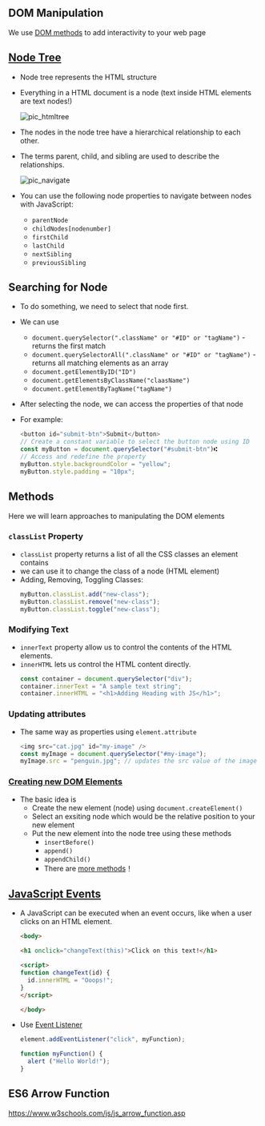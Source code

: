 ## DOM Manipulation
We use [DOM methods](https://www.w3schools.com/js/js_htmldom_methods.asp) to add interactivity to your web page

## [Node Tree](https://www.w3schools.com/js/js_htmldom_navigation.asp)
- Node tree represents the HTML structure
- Everything in a HTML document is a node (text inside HTML elements are text nodes!)
  
  ![pic_htmltree](https://github.com/user-attachments/assets/89272224-4ec8-4ea5-bd61-9e4ec7dd710e)
- The nodes in the node tree have a hierarchical relationship to each other.
- The terms parent, child, and sibling are used to describe the relationships.

  ![pic_navigate](https://github.com/user-attachments/assets/cfb502b2-03fe-4cfb-96d2-3317ed51c975)

- You can use the following node properties to navigate between nodes with JavaScript:
  - ```parentNode```
  - ```childNodes[nodenumber]```
  - ```firstChild```
  - ```lastChild```
  - ```nextSibling```
  - ```previousSibling```

## Searching for Node
- To do something, we need to select that node first.
- We can use
  - ```document.querySelector(".className" or "#ID" or "tagName")``` - returns the first match
  - ```document.querySelectorAll(".className" or "#ID" or "tagName")``` - returns all matching elements as an array
  - ```document.getElementByID("ID")```
  - ```document.getElementsByClassName("claasName")```
  - ```document.getElementByTagName("tagName")```
 
- After selecting the node, we can access the properties of that node
- For example:
  ``` javascript
  <button id="submit-btn">Submit</button>
  // Create a constant variable to select the button node using ID
  const myButton = document.querySelector("#submit-btn")⑆
  // Access and redefine the property
  myButton.style.backgroundColor = "yellow";
  myButton.style.padding = "10px";
  ```

## Methods
Here we will learn approaches to manipulating the DOM elements
### ```classList``` Property
- ```classList``` property returns a list of all the CSS classes an element contains
- we can use it to change the class of a node (HTML element)
- Adding, Removing, Toggling Classes:
  ``` javascript
  myButton.classList.add("new-class");
  myButton.classList.remove("new-class");
  myButton.classList.toggle("new-class");
  ```

### Modifying Text
- ```innerText``` property allow us to control the contents of the HTML elements.
- ```innerHTML``` lets us control the HTML content directly.
  ```javascript
  const container = document.querySelector("div");
  container.innerText = "A sample text string";
  container.innerHTML = "<h1>Adding Heading with JS</h1>";
  ```

### Updating attributes
- The same way as properties using ```element.attribute```
  ```javascript
  <img src="cat.jpg" id="my-image" />
  const myImage = document.querySelector("#my-image");
  myImage.src = "penguin.jpg"; // updates the src value of the image
  ```

### [Creating new DOM Elements](https://www.w3schools.com/js/js_htmldom_nodes.asp)
- The basic idea is
  - Create the new element (node) using ```document.createElement()```
  - Select an exsiting node which would be the relative position to your new element
  - Put the new element into the node tree using these methods
    - ```insertBefore()```
    - ```append()```
    - ```appendChild()```
    - There are [more methods](https://www.w3schools.com/jsrEF/dom_obj_all.asp)！
   
## [JavaScript Events](https://www.w3schools.com/js/js_htmldom_events.asp)
- A JavaScript can be executed when an event occurs, like when a user clicks on an HTML element.
  ```html
  <body>

  <h1 onclick="changeText(this)">Click on this text!</h1>

  <script>
  function changeText(id) {
    id.innerHTML = "Ooops!";
  }
  </script>

  </body>
  ```

- Use [Event Listener](https://www.w3schools.com/js/js_htmldom_eventlistener.asp)
  ```javascript
  element.addEventListener("click", myFunction);

  function myFunction() {
    alert ("Hello World!");
  }
  ```  

## ES6 Arrow Function
https://www.w3schools.com/js/js_arrow_function.asp












